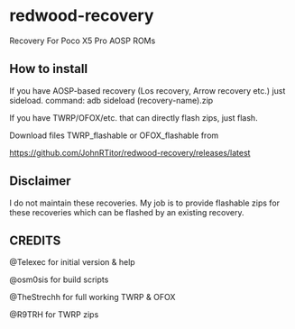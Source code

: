 # redwood-recovery
Recovery For Poco X5 Pro AOSP ROMs
## How to install
If you have AOSP-based recovery (Los recovery, Arrow recovery etc.) just sideload. 
command: adb sideload (recovery-name).zip

If you have TWRP/OFOX/etc. that can directly flash zips, just flash.

Download files TWRP_flashable or OFOX_flashable from 

https://github.com/JohnRTitor/redwood-recovery/releases/latest

## Disclaimer

I do not maintain these recoveries. My job is to provide flashable zips for these recoveries which can be flashed by an existing recovery.

## CREDITS
@Telexec for initial version & help 

@osm0sis for build scripts

@TheStrechh for full working TWRP & OFOX

@R9TRH for TWRP zips
